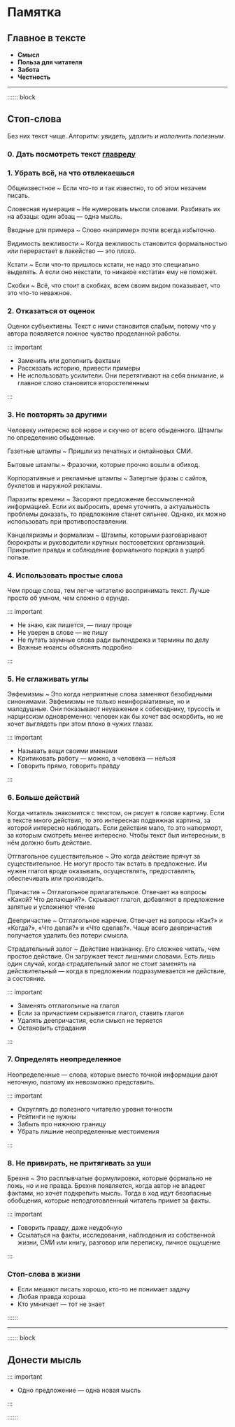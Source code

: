 # Памятка

## Главное в тексте

- __Смысл__
- __Польза для читателя__
- __Забота__
- __Честность__

___

:::::: block

## Стоп-слова

Без них текст чище. Алгоритм: _увидеть, удалить и наполнить полезным_.

### 0. Дать посмотреть текст [главреду](https://glvrd.ru)

### 1. Убрать всё, на что отвлекаешься

Общеизвестное
  ~ Если что-то и так известно, то об этом незачем писать.

Словесная нумерация
  ~ Не нумеровать мысли словами. Разбивать их на абзацы: один абзац — одна мысль.

Вводные для примера
  ~ Слово «например» почти всегда избыточно.

Видимость вежливости
  ~ Когда вежливость становится формальностью или перерастает в лакейство — это плохо.

Кстати
  ~ Если что-то пришлось кстати, не надо это специально выделять. А если оно некстати, то никакое «кстати» ему не поможет.

Скобки
  ~ Всё, что стоит в скобках, всем своим видом показывает, что это что-то неважное.

### 2. Отказаться от оценок

Оценки субъективны. Текст с ними становится слабым, потому что у автора появляется ложное чувство проделанной работы.

::: important

- Заменить или дополнить фактами
- Рассказать историю, привести примеры
- Не использовать усилители. Они перетягивают на себя внимание, и главное слово становится второстепенным

:::

### 3. Не повторять за другими

Человеку интересно всё новое и скучно от всего обыденного. Штампы по определению обыденные.

Газетные штампы
  ~ Пришли из печатных и онлайновых СМИ.

Бытовые штампы
  ~ Фразочки, которые прочно вошли в обиход.

Корпоративные и рекламные штампы
  ~ Затертые фразы с сайтов, буклетов и наружной рекламы.

Паразиты времени
  ~ Засоряют предложение бессмысленной информацией. Если их выбросить, время уточнить, а актуальность проблемы доказать, то предложение станет сильнее. Однако, их можно использовать при противопоставлении.

Канцеляризмы и формализм
  ~ Штампы, которыми разговаривают бюрократы и руководители крупных постсоветских организаций. Прикрытие правды и соблюдение формального порядка в ущерб пользе.

### 4. Использовать простые слова

Чем проще слова, тем легче читателю воспринимать текст. Лучше просто об умном, чем сложно о ерунде.

::: important

- Не знаю, как пишется, — пишу проще
- Не уверен в слове — не пишу
- Не путать заумные слова ради выпендрежа и термины по делу
- Важные нюансы объяснять подробно

:::

### 5. Не сглаживать углы

Эвфемизмы
  ~ Это когда неприятные слова заменяют безобидными синонимами. Эвфемизмы не только неинформативные, но и малодушные. Они показывают неуважение к собеседнику, трусость и нарциссизм одновременно: человек как бы хочет вас оскорбить, но не хочет выглядеть при этом плохо в чужих глазах.

::: important

- Называть вещи своими именами
- Критиковать работу — можно, а человека — нельзя
- Говорить прямо, говорить правду

:::

### 6. Больше действий

Когда читатель знакомится с текстом, он рисует в голове картину. Если в тексте много действия, то это интересная подвижная картина, за которой интересно наблюдать. Если действия мало, то это натюрморт, за которым смотреть менее интересно. Чтобы текст был интересным, в нём должно быть действие.

Отглагольное существительное
  ~ Это когда действие прячут за существительное. Не могут просто так встать в предложение. Им нужен глагол вроде оказывать, осуществлять, предоставлять, обеспечивать или производить.

Причастия
  ~ Отглагольное прилагательное. Отвечает на вопросы «Какой? Что делающий?». Скрывают глагол, добавляют в предложение запятые и усложняют чтение

Деепричастие
  ~ Отглагольное наречие. Отвечает на вопросы «Как?» и «Когда?», «Что делая?» и «Что сделав?». Чаще всего деепричастия получается удалить без потери смысла.

Страдательный залог
  ~ Действие наизнанку. Его сложнее читать, чем простое действие. Он загружает текст лишними
словами. Есть лишь один случай, когда страдательный залог не стоит заменять на действительный — когда в предложении подразумевается не действие, а состояние.

::: important

- Заменять отглагольные на глагол
- Если за причастием скрывается глагол, ставить глагол
- Удалять деепричастия, если смысл не теряется
- Остановить страдания

:::

### 7. Определять неопределенное

Неопределенные — слова, которые вместо точной информации дают
неточную, поэтому их невозможно представить.

::: important

- Округлять до полезного читателю уровня точности
- Рейтинги не нужны
- Забыть про нижнюю границу
- Убрать лишние неопределенные местоимения

:::

### 8. Не привирать, не притягивать за уши

Брехня
  ~ Это расплывчатые формулировки, которые формально не ложь, но и не правда. Брехня появляется, когда автор не владеет фактами, но хочет подкрепить мысль. Тогда в ход идут безопасные обобщения, которые неподготовленный читатель примет за факты.

::: important

- Говорить правду, даже неудобную
- Ссылаться на факты, исследования, наблюдения из собственной жизни, СМИ или книгу, разговор или переписку, личное ощущение

:::

### Стоп-слова в жизни

- Если мешают писать хорошо, кто-то не понимает задачу
- Любая правда хороша
- Кто умничает — тот не знает

::::::

___

:::::: block

## Донести мысль

::: important

- Одно предложение — одна новая мысль

:::

::::::